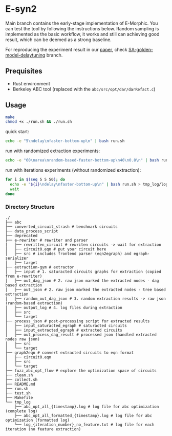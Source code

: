 # E-syn2

Main branch contains the early-stage implementation of E-Morphic. You can test the tool by following the instructions below. Random sampling is implemented as the basic workflow, it works and still can achieving good result, which can be deemed as a strong baseline. 

For reproducing the experiment result in our [paper](https://arxiv.org/abs/2504.11574), check [SA-golden-model-delaytuning](https://github.com/Gy-Hu/E-syn2/tree/SA-golden-model-delaytuning) branch.

## Prequisites  

- Rust environment
- Berkeley ABC tool (replaced with the `abc/src/opt/dar/darRefact.c`)

## Usage

```bash
make
chmod +x ./run.sh && ./run.sh
```

quick start:

```bash
echo -e "5\ndelay\nfaster-bottom-up\n" | bash run.sh    
```

run with randomized extraction experiments:

```bash
echo -e "60\narea\nrandom-based-faster-bottom-up\n40\n0.8\n" | bash run.sh 
```

run with iterations experiments (without randomized extraction):

```bash
for i in $(seq 5 5 50); do
  echo -e "${i}\ndelay\nfaster-bottom-up\n" | bash run.sh > tmp_log/log_${i}_no_feature.txt
  wait
done
```

### Directory Structure

```
./
├── abc
├── converted_circuit_strash # benchmark circuits
├── data_process_script
├── deprecated
├── e-rewriter # rewriter and parser
|   ├── rewritten_circuit # rewriten circuits -> wait for extraction
│   ├── circuit0.eqn # put your circuit here
│   ├── src # includes frontend parser (eqn2egraph) and egraph-serializer
│   ├── target
├── extraction-gym # extractor
│   ├── input # 1. saturacted circuits graphs for extraction (copied from e-rewriter)
│   ├── out_dag_json # 2. raw json marked the extracted nodes - dag based extraction
│   ├── out_json # 2. raw json marked the extracted nodes - tree based extraction
│   ├── random_out_dag_json # 3. random extraction results -> raw json (random-based extraction)
│   ├── output_log # 4. log files during extraction
│   ├── src
│   └── target
├── process_json # post-processing script for extracted results
│   ├── input_saturacted_egraph # saturacted circuits
│   ├── input_extracted_egraph # extracted circuits
│   ├── out_process_dag_result # processed json (handled extracted nodes raw json)
│   ├── src
│   └── target
├── graph2eqn # convert extracted circuits to eqn format
│   ├── circuit0.eqn
│   ├── src
│   └── target
├── fuzz_abc_opt_flow # explore the optimization space of circuits
├── clean.sh
├── collect.sh
├── README.md
├── run.sh
├── test.sh
├── Makefile
└── tmp_log
    ├── abc_opt_all_{timestamp}.log # log file for abc optimization (complete log)
    ├── abc_opt_all_formatted_{timestamp}.log # log file for abc optimization (formatted log)
    └── log_{iteration_number}_no_feature.txt # log file for each iteration (no feature extraction)
```